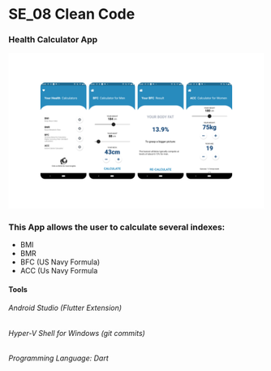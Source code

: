 # SE_08 Clean Code

### Health Calculator App
![](images/appSlides.png)
### This App allows the user to calculate several indexes:
- BMI
- BMR
- BFC (US Navy Formula)
- ACC (Us Navy Formula

#### Tools
###### Android Studio (Flutter Extension)
###### Hyper-V Shell for Windows (git commits)
###### Programming Language: Dart
